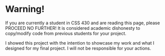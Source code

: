 # Warning!

If you are currently a student in CSS 430 and are reading this page, please PROCEED NO FURTHER!
It is considered academic dishonesty to copy/modify code from previous students for your project.

I showed this project with the intention to showcase my work and what I designed for my final
project. I will not be responsible for your actions.

